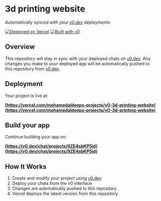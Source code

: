 # 3d printing website

*Automatically synced with your [v0.dev](https://v0.dev) deployments*

[![Deployed on Vercel](https://img.shields.io/badge/Deployed%20on-Vercel-black?style=for-the-badge&logo=vercel)](https://vercel.com/mohamedaldeeps-projects/v0-3d-printing-website)
[![Built with v0](https://img.shields.io/badge/Built%20with-v0.dev-black?style=for-the-badge)](https://v0.dev/chat/projects/9ZE4sbKP5jd)

## Overview

This repository will stay in sync with your deployed chats on [v0.dev](https://v0.dev).
Any changes you make to your deployed app will be automatically pushed to this repository from [v0.dev](https://v0.dev).

## Deployment

Your project is live at:

**[https://vercel.com/mohamedaldeeps-projects/v0-3d-printing-website](https://vercel.com/mohamedaldeeps-projects/v0-3d-printing-website)**

## Build your app

Continue building your app on:

**[https://v0.dev/chat/projects/9ZE4sbKP5jd](https://v0.dev/chat/projects/9ZE4sbKP5jd)**

## How It Works

1. Create and modify your project using [v0.dev](https://v0.dev)
2. Deploy your chats from the v0 interface
3. Changes are automatically pushed to this repository
4. Vercel deploys the latest version from this repository